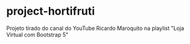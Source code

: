 # project-hortifruti
Projeto tirado do canal do YouTube Ricardo Maroquito na playlist "Loja Virtual com Bootstrap 5"
